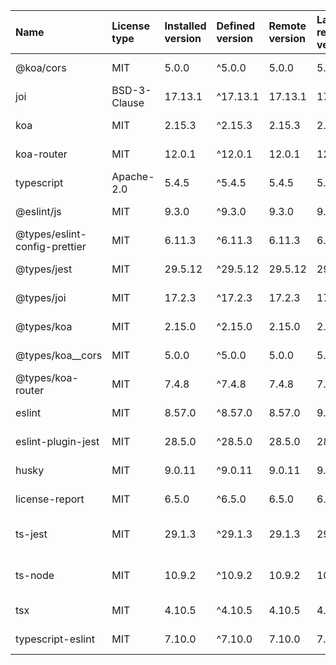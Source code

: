 | Name                          | License type | Installed version | Defined version | Remote version | Latest remote version | Latest remote modified   | Author                                                                                 |
| :---------------------------- | :----------- | :---------------- | :-------------- | :------------- | :-------------------- | :----------------------- | :------------------------------------------------------------------------------------- |
| @koa/cors                     | MIT          | 5.0.0             | ^5.0.0          | 5.0.0          | 5.0.0                 | 2023-12-11T01:53:57.525Z | fengmk2 <fengmk2@gmail.com> (http://github.com/fengmk2)                                |
| joi                           | BSD-3-Clause | 17.13.1           | ^17.13.1        | 17.13.1        | 17.13.1               | 2024-05-02T06:54:47.120Z | n/a                                                                                    |
| koa                           | MIT          | 2.15.3            | ^2.15.3         | 2.15.3         | 2.15.3                | 2024-04-14T18:41:46.500Z | n/a                                                                                    |
| koa-router                    | MIT          | 12.0.1            | ^12.0.1         | 12.0.1         | 12.0.1                | 2023-10-24T14:45:41.757Z | Alex Mingoia <talk@alexmingoia.com>                                                    |
| typescript                    | Apache-2.0   | 5.4.5             | ^5.4.5          | 5.4.5          | 5.4.5                 | 2024-05-22T07:12:41.361Z | Microsoft Corp.                                                                        |
| @eslint/js                    | MIT          | 9.3.0             | ^9.3.0          | 9.3.0          | 9.3.0                 | 2024-05-17T20:17:49.074Z | n/a                                                                                    |
| @types/eslint-config-prettier | MIT          | 6.11.3            | ^6.11.3         | 6.11.3         | 6.11.3                | 2024-03-11T08:40:15.157Z | n/a                                                                                    |
| @types/jest                   | MIT          | 29.5.12           | ^29.5.12        | 29.5.12        | 29.5.12               | 2024-03-11T10:27:13.863Z | n/a                                                                                    |
| @types/joi                    | MIT          | 17.2.3            | ^17.2.3         | 17.2.3         | 17.2.3                | 2022-06-13T01:10:59.401Z |                                                                                        |
| @types/koa                    | MIT          | 2.15.0            | ^2.15.0         | 2.15.0         | 2.15.0                | 2024-03-11T09:14:02.172Z | n/a                                                                                    |
| @types/koa__cors              | MIT          | 5.0.0             | ^5.0.0          | 5.0.0          | 5.0.0                 | 2024-03-11T09:16:12.279Z | n/a                                                                                    |
| @types/koa-router             | MIT          | 7.4.8             | ^7.4.8          | 7.4.8          | 7.4.8                 | 2024-03-11T09:15:55.145Z | n/a                                                                                    |
| eslint                        | MIT          | 8.57.0            | ^8.57.0         | 8.57.0         | 9.3.0                 | 2024-05-17T20:46:46.819Z | Nicholas C. Zakas <nicholas+npm@nczconsulting.com>                                     |
| eslint-plugin-jest            | MIT          | 28.5.0            | ^28.5.0         | 28.5.0         | 28.5.0                | 2024-05-03T19:32:53.992Z | Jonathan Kim hello@jkimbo.com jkimbo.com                                               |
| husky                         | MIT          | 9.0.11            | ^9.0.11         | 9.0.11         | 9.0.11                | 2024-02-13T23:01:44.446Z | typicode                                                                               |
| license-report                | MIT          | 6.5.0             | ^6.5.0          | 6.5.0          | 6.5.0                 | 2024-04-21T21:43:35.919Z | Yaniv Kessler                                                                          |
| ts-jest                       | MIT          | 29.1.3            | ^29.1.3         | 29.1.3         | 29.1.3                | 2024-05-21T04:11:27.659Z | Kulshekhar Kabra <kulshekhar@users.noreply.github.com> (https://github.com/kulshekhar) |
| ts-node                       | MIT          | 10.9.2            | ^10.9.2         | 10.9.2         | 10.9.2                | 2023-12-08T12:04:46.309Z | Blake Embrey hello@blakeembrey.com http://blakeembrey.me                               |
| tsx                           | MIT          | 4.10.5            | ^4.10.5         | 4.10.5         | 4.10.5                | 2024-05-18T07:13:30.210Z | Hiroki Osame hiroki.osame@gmail.com                                                    |
| typescript-eslint             | MIT          | 7.10.0            | ^7.10.0         | 7.10.0         | 7.10.0                | 2024-05-20T17:36:34.193Z | n/a                                                                                    |

